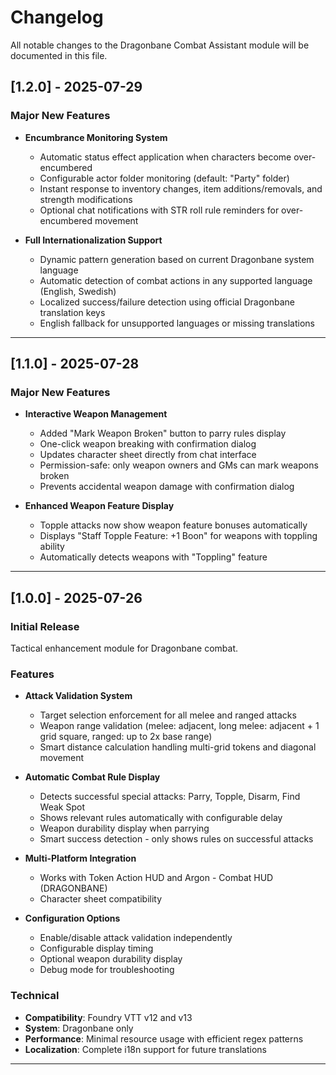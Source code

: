 # Changelog

All notable changes to the Dragonbane Combat Assistant module will be documented in this file.

## [1.2.0] - 2025-07-29

### Major New Features
- **Encumbrance Monitoring System**
  - Automatic status effect application when characters become over-encumbered
  - Configurable actor folder monitoring (default: "Party" folder)
  - Instant response to inventory changes, item additions/removals, and strength modifications
  - Optional chat notifications with STR roll rule reminders for over-encumbered movement

- **Full Internationalization Support**
  - Dynamic pattern generation based on current Dragonbane system language
  - Automatic detection of combat actions in any supported language (English, Swedish)
  - Localized success/failure detection using official Dragonbane translation keys
  - English fallback for unsupported languages or missing translations

---

## [1.1.0] - 2025-07-28

### Major New Features
- **Interactive Weapon Management**
  - Added "Mark Weapon Broken" button to parry rules display
  - One-click weapon breaking with confirmation dialog
  - Updates character sheet directly from chat interface
  - Permission-safe: only weapon owners and GMs can mark weapons broken
  - Prevents accidental weapon damage with confirmation dialog

- **Enhanced Weapon Feature Display**
  - Topple attacks now show weapon feature bonuses automatically
  - Displays "Staff Topple Feature: +1 Boon" for weapons with toppling ability
  - Automatically detects weapons with "Toppling" feature

---

## [1.0.0] - 2025-07-26

### Initial Release
Tactical enhancement module for Dragonbane combat.

### Features
- **Attack Validation System**
  - Target selection enforcement for all melee and ranged attacks
  - Weapon range validation (melee: adjacent, long melee: adjacent + 1 grid square, ranged: up to 2x base range)
  - Smart distance calculation handling multi-grid tokens and diagonal movement
  
- **Automatic Combat Rule Display**
  - Detects successful special attacks: Parry, Topple, Disarm, Find Weak Spot
  - Shows relevant rules automatically with configurable delay
  - Weapon durability display when parrying
  - Smart success detection - only shows rules on successful attacks
  
- **Multi-Platform Integration**
  - Works with Token Action HUD and Argon - Combat HUD (DRAGONBANE)
  - Character sheet compatibility

- **Configuration Options**
  - Enable/disable attack validation independently
  - Configurable display timing
  - Optional weapon durability display
  - Debug mode for troubleshooting

### Technical
- **Compatibility**: Foundry VTT v12 and v13
- **System**: Dragonbane only
- **Performance**: Minimal resource usage with efficient regex patterns
- **Localization**: Complete i18n support for future translations

---
